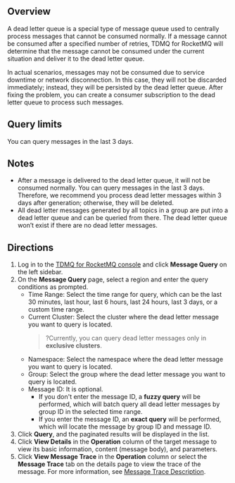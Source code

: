 ## Overview

A dead letter queue is a special type of message queue used to centrally process messages that cannot be consumed normally. If a message cannot be consumed after a specified number of retries, TDMQ for RocketMQ will determine that the message cannot be consumed under the current situation and deliver it to the dead letter queue.

In actual scenarios, messages may not be consumed due to service downtime or network disconnection. In this case, they will not be discarded immediately; instead, they will be persisted by the dead letter queue. After fixing the problem, you can create a consumer subscription to the dead letter queue to process such messages.


## Query limits

You can query messages in the last 3 days.



## Notes

- After a message is delivered to the dead letter queue, it will not be consumed normally. You can query messages in the last 3 days. Therefore, we recommend you process dead letter messages within 3 days after generation; otherwise, they will be deleted.
- All dead letter messages generated by all topics in a group are put into a  dead letter queue and can be queried from there. The dead letter queue won’t exist if there are no dead letter messages.



## Directions

1. Log in to the [TDMQ for RocketMQ console](https://console.cloud.tencent.com/tdmq/rocket-cluster) and click **Message Query** on the left sidebar.
2. On the **Message Query** page, select a region and enter the query conditions as prompted.
   - Time Range: Select the time range for query, which can be the last 30 minutes, last hour, last 6 hours, last 24 hours, last 3 days, or a custom time range.
   - Current Cluster: Select the cluster where the dead letter message you want to query is located.
     > ?Currently, you can query dead letter messages only in **exclusive clusters**.
   - Namespace: Select the namespace where the dead letter message you want to query is located.
   - Group: Select the group where the dead letter message you want to query is located.
   - Message ID: It is optional.
     - If you don't enter the message ID, a **fuzzy query** will be performed, which will batch query all dead letter messages by group ID in the selected time range.
     - If you enter the message ID, an **exact query** will be performed, which will locate the message by group ID and message ID.
3. Click **Query**, and the paginated results will be displayed in the list.
4. Click **View Details** in the **Operation** column of the target message to view its basic information, content (message body), and parameters.     
5. Click **View Message Trace** in the **Operation** column or select the **Message Trace** tab on the details page to view the trace of the message. For more information, see [Message Trace Description](https://www.tencentcloud.com/document/product/1113/51216).
